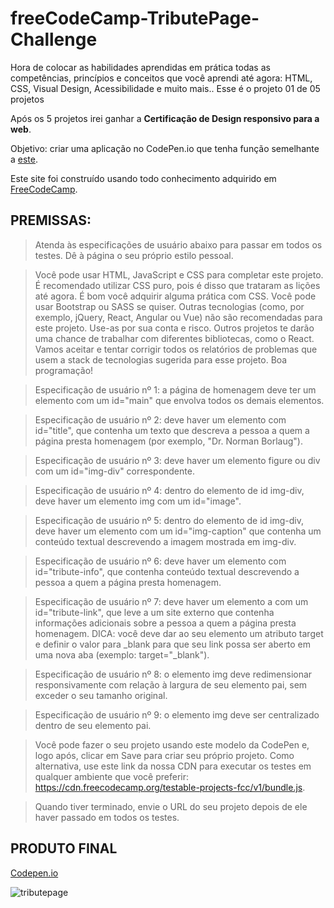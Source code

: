 # freeCodeCamp-TributePage-Challenge

Hora de colocar as habilidades aprendidas em prática todas as competências, princípios e conceitos que você aprendi até agora: HTML, CSS, Visual Design, Acessibilidade e muito mais.. Esse é o projeto 01 de 05 projetos

Após os 5 projetos irei ganhar a **Certificação de Design responsivo para a web**.

Objetivo: criar uma aplicação no CodePen.io que tenha função semelhante a [este](https://codepen.io/freeCodeCamp/full/zNqgVx).

Este site foi construído usando todo conhecimento adquirido em [FreeCodeCamp](www.freecodecamp.org/learn/responsive-web-design/).

## PREMISSAS:

>Atenda às especificações de usuário abaixo para passar em todos os testes. Dê à página o seu próprio estilo pessoal.

>Você pode usar HTML, JavaScript e CSS para completar este projeto. É recomendado utilizar CSS puro, pois é disso que trataram as lições até agora. É bom você adquirir alguma prática com CSS. Você pode usar Bootstrap ou SASS se quiser. Outras tecnologias (como, por exemplo, jQuery, React, Angular ou Vue) não são recomendadas para este projeto. Use-as por sua conta e risco. Outros projetos te darão uma chance de trabalhar com diferentes bibliotecas, como o React. Vamos aceitar e tentar corrigir todos os relatórios de problemas que usem a stack de tecnologias sugerida para esse projeto. Boa programação!

>Especificação de usuário nº 1: a página de homenagem deve ter um elemento com um id="main" que envolva todos os demais elementos.

>Especificação de usuário nº 2: deve haver um elemento com id="title", que contenha um texto que descreva a pessoa a quem a página presta homenagem (por exemplo, "Dr. Norman Borlaug").

>Especificação de usuário nº 3: deve haver um elemento figure ou div com um id="img-div" correspondente.

>Especificação de usuário nº 4: dentro do elemento de id img-div, deve haver um elemento img com um id="image".

>Especificação de usuário nº 5: dentro do elemento de id img-div, deve haver um elemento com um id="img-caption" que contenha um conteúdo textual descrevendo a imagem mostrada em img-div.

>Especificação de usuário nº 6: deve haver um elemento com id="tribute-info", que contenha conteúdo textual descrevendo a pessoa a quem a página presta homenagem.

>Especificação de usuário nº 7: deve haver um elemento a com um id="tribute-link", que leve a um site externo que contenha informações adicionais sobre a pessoa a quem a página presta homenagem. DICA: você deve dar ao seu elemento um atributo target e definir o valor para _blank para que seu link possa ser aberto em uma nova aba (exemplo: target="_blank").

>Especificação de usuário nº 8: o elemento img deve redimensionar responsivamente com relação à largura de seu elemento pai, sem exceder o seu tamanho original.

>Especificação de usuário nº 9: o elemento img deve ser centralizado dentro de seu elemento pai.

>Você pode fazer o seu projeto usando este modelo da CodePen e, logo após, clicar em Save para criar seu próprio projeto. Como alternativa, use este link da nossa CDN para executar os testes em qualquer ambiente que você preferir: https://cdn.freecodecamp.org/testable-projects-fcc/v1/bundle.js.

>Quando tiver terminado, envie o URL do seu projeto depois de ele haver passado em todos os testes.

## PRODUTO FINAL

[Codepen.io](https://codepen.io/devm4ycry/pen/porBzQP)

![tributepage](https://user-images.githubusercontent.com/93494655/142738286-05d0e391-af45-422d-a1c1-8ed7f0e21308.png)
